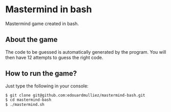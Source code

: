 # Mastermind in bash

Mastermind game created in bash.

## About the game

The code to be guessed is automatically generated by the program. You will then have 12 attempts to guess the right code.

## How to run the game?

Just type the following in your console:

```bash
$ git clone git@github.com:edouardmulliez/mastermind-bash.git
$ cd mastermind-bash
$ ./mastermind.sh
```

